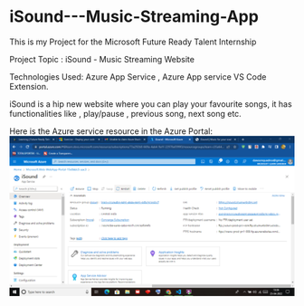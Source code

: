 # iSound---Music-Streaming-App
This is my Project for the Microsoft Future Ready Talent Internship

Project Topic : iSound - Music Streaming Website

Technologies Used: Azure App Service , Azure App service VS Code Extension.

iSound is a hip new website where you can play your favourite songs, it has functionalities like , play/pause , previous song, next song etc.

Here is the Azure service resource in the Azure Portal:
![](Capture.png)

